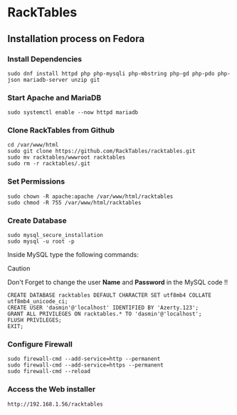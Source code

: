 # RackTables
## Installation process on Fedora
### Install Dependencies
```
sudo dnf install httpd php php-mysqli php-mbstring php-gd php-pdo php-json mariadb-server unzip git
```
### Start Apache and MariaDB
```
sudo systemctl enable --now httpd mariadb
```
### Clone RackTables from Github
```
cd /var/www/html
sudo git clone https://github.com/RackTables/racktables.git
sudo mv racktables/wwwroot racktables
sudo rm -r racktables/.git
```
### Set Permissions
```
sudo chown -R apache:apache /var/www/html/racktables
sudo chmod -R 755 /var/www/html/racktables
```
### Create Database
```
sudo mysql_secure_installation
sudo mysql -u root -p
```

Inside MySQL type the following commands:
>[!caution]
> Don't Forget to change the user **Name** and **Password** in the MySQL code !!
```
CREATE DATABASE racktables DEFAULT CHARACTER SET utf8mb4 COLLATE utf8mb4_unicode_ci;
CREATE USER 'dasmin'@'localhost' IDENTIFIED BY 'Azerty.123';
GRANT ALL PRIVILEGES ON racktables.* TO 'dasmin'@'localhost';
FLUSH PRIVILEGES;
EXIT;
```

### Configure Firewall
```
sudo firewall-cmd --add-service=http --permanent
sudo firewall-cmd --add-service=https --permanent
sudo firewall-cmd --reload
```

### Access the Web installer
```
http://192.168.1.56/racktables
```

